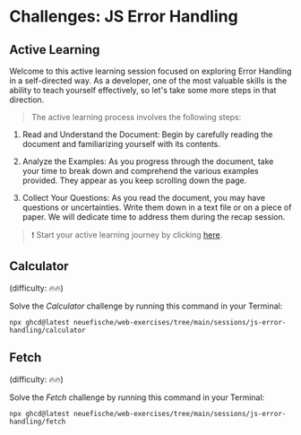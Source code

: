 # Challenges: JS Error Handling

## Active Learning

Welcome to this active learning session focused on exploring Error Handling in a self-directed way. As a developer, one of the most valuable skills is the ability to teach yourself effectively, so let's take some more steps in that direction.

> The active learning process involves the following steps:

1. Read and Understand the Document: Begin by carefully reading the document and familiarizing yourself with its contents.

1. Analyze the Examples: As you progress through the document, take your time to break down and comprehend the various examples provided. They appear as you keep scrolling down the page.

1. Collect Your Questions: As you read the document, you may have questions or uncertainties. Write them down in a text file or on a piece of paper. We will dedicate time to address them during the recap session.

> ❗️ Start your active learning journey by clicking [here](https://web-active-learning.vercel.app/documents/error-handling).

## Calculator

(difficulty: 🔥🔥)

Solve the _Calculator_ challenge by running this command in your Terminal:

```
npx ghcd@latest neuefische/web-exercises/tree/main/sessions/js-error-handling/calculator
```

## Fetch

(difficulty: 🔥🔥)

Solve the _Fetch_ challenge by running this command in your Terminal:

```
npx ghcd@latest neuefische/web-exercises/tree/main/sessions/js-error-handling/fetch
```

